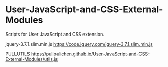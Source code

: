 # User-JavaScript-and-CSS-External-Modules
Scripts for User JavaScript and CSS extension.

jquery-3.7.1.slim.min.js
https://code.jquery.com/jquery-3.7.1.slim.min.js

PULI_UTILS
https://pulipulichen.github.io/User-JavaScript-and-CSS-External-Modules/utils.js
